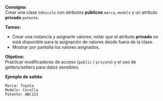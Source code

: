 **Consigna:**  
Crear una clase `Vehiculo` con atributos **públicos** `marca`, `modelo` y un atributo **privado** `patente`.  

**Tareas:**
- Crear una instancia y asignarle valores; notar que el atributo **privado** no está disponible para la asignación de valores desde fuera de la clase.
- Mostrar por pantalla los valores asignados.

**Objetivo:**  
Practicar modificadores de acceso (`public` / `private`) y el uso de getters/setters para datos sensibles.

**Ejemplo de salida:**
```
Marca: Toyota
Modelo: Corolla
Patente: ABC123
```